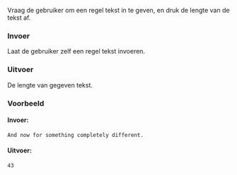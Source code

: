 Vraag de gebruiker om een regel tekst in te geven, en druk de lengte van de tekst af.

### Invoer

Laat de gebruiker zelf een regel tekst invoeren.

### Uitvoer

De lengte van gegeven tekst.

### Voorbeeld

#### Invoer:

```
And now for something completely different.
```

#### Uitvoer:

```
43
```

